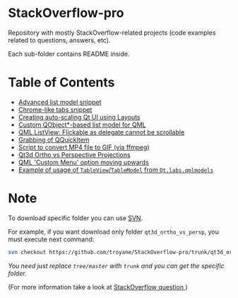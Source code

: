 # StackOverflow-pro

Repository with mostly StackOverflow-related projects (code examples related to questions, answers, etc).

Each sub-folder contains README inside.


# Table of Contents

 - [Advanced list model snippet](https://github.com/troyane/StackOverflow-pro/tree/master/AdvModel_qml)
 - [Chrome-like tabs snippet](https://github.com/troyane/StackOverflow-pro/tree/master/chrome-tabs)
 - [Creating auto-scaling Qt UI using Layouts](https://github.com/troyane/StackOverflow-pro/tree/master/creating-auto-scaling-qt-ui-using-layouts)
 - [Custom QObject*-based list model for QML](https://github.com/troyane/StackOverflow-pro/tree/master/custom-list-for-qml)
 - [QML ListView: Flickable as delegate cannot be scrollable](https://github.com/troyane/StackOverflow-pro/tree/master/flickable)
 - [Grabbing of QQuickItem](https://github.com/troyane/StackOverflow-pro/tree/master/grab_qml_item)
 - [Script to convert MP4 file to GIF (via ffmpeg)](https://github.com/troyane/StackOverflow-pro/tree/master/mp42gif)
 - [Qt3d Ortho vs Perspective Projections](https://github.com/troyane/StackOverflow-pro/tree/master/qt3d_ortho_vs_persp)
 - [QML 'Custom Menu' option moving upwards](https://github.com/troyane/StackOverflow-pro/tree/master/so_smooth)
 - [Example of usage of `TableView`/`TableModel` from  `Qt.labs.qmlmodels`](/TestTableViewModels)
 

# Note

To download specific folder you can use [SVN](https://subversion.apache.org/packages.html). 

For example, if you want download only folder `qt3d_ortho_vs_persp`, you must execute next command:

```bash
svn checkout https://github.com/troyane/StackOverflow-pro/trunk/qt3d_ortho_vs_persp
```
*You need just replace `tree/master` with `trunk` and you can get the specific folder.*

(For more information take a look at [StackOverflow question ](http://stackoverflow.com/questions/7106012/download-a-single-folder-or-directory-from-a-github-repo))
